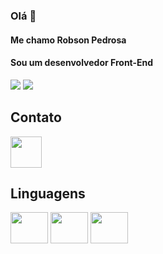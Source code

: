 ### Olá 👋
#### Me chamo Robson Pedrosa
#### Sou um desenvolvedor Front-End

<!--
**RobsonPB/RobsonPB** is a ✨ _special_ ✨ repository because its `README.md` (this file) appears on your GitHub profile.

Here are some ideas to get you started:

- 🔭 I’m currently working on ...
- 🌱 I’m currently learning ...
- 👯 I’m looking to collaborate on ...
- 🤔 I’m looking for help with ...
- 💬 Ask me about ...
- 📫 How to reach me: ...
- 😄 Pronouns: ...
- ⚡ Fun fact: ...
-->
<div>
<img src="https://github-readme-stats.vercel.app/api?username=RobsonPB&theme=tokyonight">

<img src="https://github-readme-stats.vercel.app/api/top-langs/?username=RobsonPB&layout=compact">

</div>

## Contato

<a href="seu linkedin">
    <img src="https://cdn.jsdelivr.net/gh/devicons/devicon/icons/linkedin/linkedin-original.svg" align="center" height="50">
</a>

## Linguagens

<div>
    <img src="https://cdn.jsdelivr.net/gh/devicons/devicon/icons/html5/html5-original-wordmark.svg" align="center" height="50" width="60">
    <img src="https://cdn.jsdelivr.net/gh/devicons/devicon/icons/css3/css3-original-wordmark.svg" align="center" height="50" width="60">
    <img src="https://cdn.jsdelivr.net/gh/devicons/devicon/icons/javascript/javascript-original.svg" align="center" height="50" width="60">

</div>
